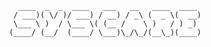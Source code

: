        ____  _  _  ____   ___   __   ____  ____ 
      / ___)( \/ )/ ___) / __) / _\ (  _ \(  __)
      \___ \ )  / \___ \( (__ /    \ )   / ) _) 
     (____/ (__/  (____/ \___)\_/\_/(__\_)(____)